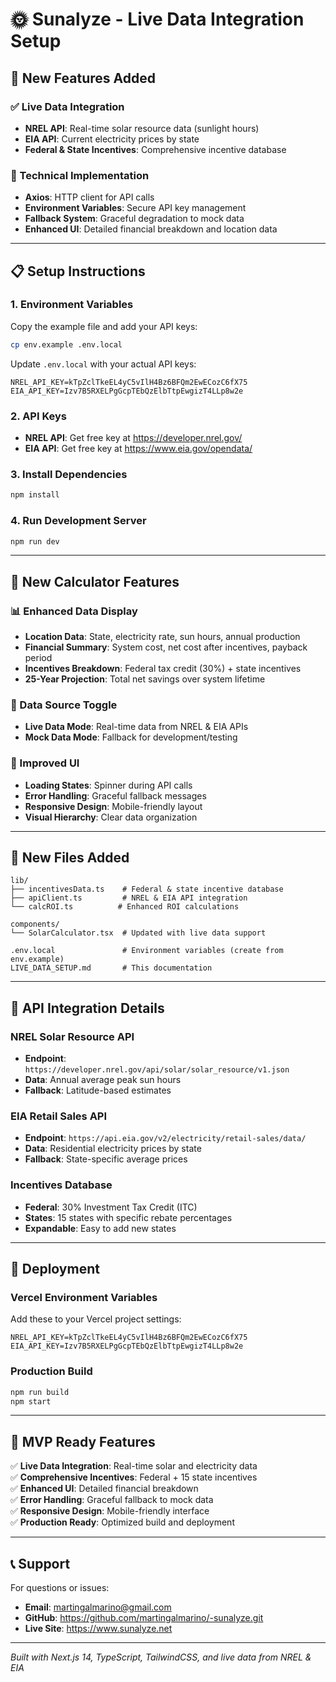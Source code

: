 # 🌞 Sunalyze - Live Data Integration Setup

## 🚀 New Features Added

### ✅ Live Data Integration
- **NREL API**: Real-time solar resource data (sunlight hours)
- **EIA API**: Current electricity prices by state
- **Federal & State Incentives**: Comprehensive incentive database

### 🔧 Technical Implementation
- **Axios**: HTTP client for API calls
- **Environment Variables**: Secure API key management
- **Fallback System**: Graceful degradation to mock data
- **Enhanced UI**: Detailed financial breakdown and location data

---

## 📋 Setup Instructions

### 1. Environment Variables
Copy the example file and add your API keys:

```bash
cp env.example .env.local
```

Update `.env.local` with your actual API keys:
```env
NREL_API_KEY=kTpZclTkeEL4yC5vIlH4Bz6BFQm2EwECozC6fX75
EIA_API_KEY=Izv7B5RXELPgGcpTEbQzElbTtpEwgizT4LLp8w2e
```

### 2. API Keys
- **NREL API**: Get free key at https://developer.nrel.gov/
- **EIA API**: Get free key at https://www.eia.gov/opendata/

### 3. Install Dependencies
```bash
npm install
```

### 4. Run Development Server
```bash
npm run dev
```

---

## 🎯 New Calculator Features

### 📊 Enhanced Data Display
- **Location Data**: State, electricity rate, sun hours, annual production
- **Financial Summary**: System cost, net cost after incentives, payback period
- **Incentives Breakdown**: Federal tax credit (30%) + state incentives
- **25-Year Projection**: Total net savings over system lifetime

### 🔄 Data Source Toggle
- **Live Data Mode**: Real-time data from NREL & EIA APIs
- **Mock Data Mode**: Fallback for development/testing

### 🎨 Improved UI
- **Loading States**: Spinner during API calls
- **Error Handling**: Graceful fallback messages
- **Responsive Design**: Mobile-friendly layout
- **Visual Hierarchy**: Clear data organization

---

## 📁 New Files Added

```
lib/
├── incentivesData.ts    # Federal & state incentive database
├── apiClient.ts         # NREL & EIA API integration
└── calcROI.ts          # Enhanced ROI calculations

components/
└── SolarCalculator.tsx  # Updated with live data support

.env.local               # Environment variables (create from env.example)
LIVE_DATA_SETUP.md       # This documentation
```

---

## 🔧 API Integration Details

### NREL Solar Resource API
- **Endpoint**: `https://developer.nrel.gov/api/solar/solar_resource/v1.json`
- **Data**: Annual average peak sun hours
- **Fallback**: Latitude-based estimates

### EIA Retail Sales API
- **Endpoint**: `https://api.eia.gov/v2/electricity/retail-sales/data/`
- **Data**: Residential electricity prices by state
- **Fallback**: State-specific average prices

### Incentives Database
- **Federal**: 30% Investment Tax Credit (ITC)
- **States**: 15 states with specific rebate percentages
- **Expandable**: Easy to add new states

---

## 🚀 Deployment

### Vercel Environment Variables
Add these to your Vercel project settings:

```
NREL_API_KEY=kTpZclTkeEL4yC5vIlH4Bz6BFQm2EwECozC6fX75
EIA_API_KEY=Izv7B5RXELPgGcpTEbQzElbTtpEwgizT4LLp8w2e
```

### Production Build
```bash
npm run build
npm start
```

---

## 🎯 MVP Ready Features

✅ **Live Data Integration**: Real-time solar and electricity data  
✅ **Comprehensive Incentives**: Federal + 15 state incentives  
✅ **Enhanced UI**: Detailed financial breakdown  
✅ **Error Handling**: Graceful fallback to mock data  
✅ **Responsive Design**: Mobile-friendly interface  
✅ **Production Ready**: Optimized build and deployment  

---

## 📞 Support

For questions or issues:
- **Email**: martingalmarino@gmail.com
- **GitHub**: https://github.com/martingalmarino/-sunalyze.git
- **Live Site**: https://www.sunalyze.net

---

*Built with Next.js 14, TypeScript, TailwindCSS, and live data from NREL & EIA*
